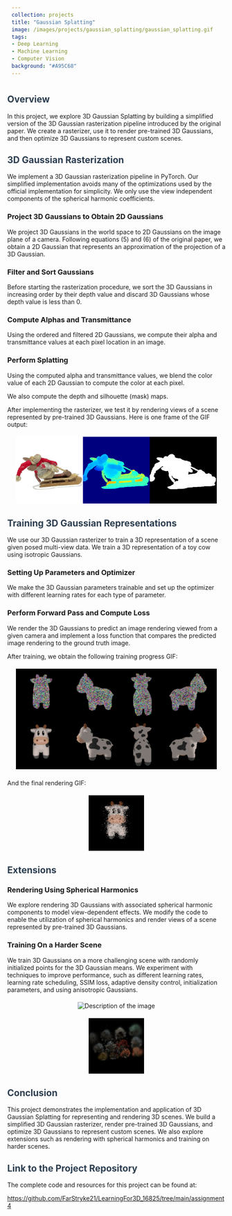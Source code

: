 ```yaml
---
collection: projects
title: "Gaussian Splatting"
image: /images/projects/gaussian_splatting/gaussian_splatting.gif
tags: 
- Deep Learning
- Machine Learning 
- Computer Vision
background: "#A95C68" 
---
```



<style>
    .image-container {
        text-align: center;
        margin: 20px;
    }
    .image-container img {
        max-width: 100%;
        height: auto;
    }
    .image-caption {
        margin-top: 8px;
        font-size: 16px;
        color: #555;
    }
    h1, h2 {
        color: #2c3e50;
    }
    code {
        background-color: #f4f4f4;
        padding: 2px 4px;
        border-radius: 4px;
    }
    pre {
        background-color: #f4f4f4;
        padding: 10px;
        border-radius: 4px;
        overflow-x: auto;
    }
    .equation {
        font-style: italic;
        margin: 10px 0;
    }
</style>


<h2>Overview</h2>
<p>In this project, we explore 3D Gaussian Splatting by building a simplified version of the 3D Gaussian rasterization pipeline introduced by the original paper. We create a rasterizer, use it to render pre-trained 3D Gaussians, and then optimize 3D Gaussians to represent custom scenes.</p>

<h2>3D Gaussian Rasterization</h2>
<p>We implement a 3D Gaussian rasterization pipeline in PyTorch. Our simplified implementation avoids many of the optimizations used by the official implementation for simplicity. We only use the view independent components of the spherical harmonic coefficients.</p>

<h3>Project 3D Gaussians to Obtain 2D Gaussians</h3>
<p>We project 3D Gaussians in the world space to 2D Gaussians on the image plane of a camera. Following equations (5) and (6) of the original paper, we obtain a 2D Gaussian that represents an approximation of the projection of a 3D Gaussian.</p>


<h3>Filter and Sort Gaussians</h3>
<p>Before starting the rasterization procedure, we sort the 3D Gaussians in increasing order by their depth value and discard 3D Gaussians whose depth value is less than 0.</p>

<h3>Compute Alphas and Transmittance</h3>
<p>Using the ordered and filtered 2D Gaussians, we compute their alpha and transmittance values at each pixel location in an image. 

<h3>Perform Splatting</h3>
<p>Using the computed alpha and transmittance values, we blend the color value of each 2D Gaussian to compute the color at each pixel.</p>
<p>We also compute the depth and silhouette (mask) maps.</p>

<p>After implementing the rasterizer, we test it by rendering views of a scene represented by pre-trained 3D Gaussians. Here is one frame of the GIF output:</p>

<div class="image-container">
    <img src="/images/projects/gaussian_splatting/q1_render.gif" alt="Description of the image">
</div>

<h2>Training 3D Gaussian Representations</h2>
<p>We use our 3D Gaussian rasterizer to train a 3D representation of a scene given posed multi-view data. We train a 3D representation of a toy cow using isotropic Gaussians.</p>

<h3>Setting Up Parameters and Optimizer</h3>
<p>We make the 3D Gaussian parameters trainable and set up the optimizer with different learning rates for each type of parameter.</p>

<h3>Perform Forward Pass and Compute Loss</h3>
<p>We render the 3D Gaussians to predict an image rendering viewed from a given camera and implement a loss function that compares the predicted image rendering to the ground truth image.</p>

<p>After training, we obtain the following training progress GIF:</p>


<div class="image-container">
    <img src="/images/projects/gaussian_splatting/q1_training_progress.gif" alt="Description of the image">
</div>

<p>And the final rendering GIF:</p>

<div class="image-container">
    <img src="/images/projects/gaussian_splatting/q1_training_final_renders.gif" alt="Description of the image">
</div>

<h2>Extensions</h2>
<h3>Rendering Using Spherical Harmonics</h3>
<p>We explore rendering 3D Gaussians with associated spherical harmonic components to model view-dependent effects. We modify the code to enable the utilization of spherical harmonics and render views of a scene represented by pre-trained 3D Gaussians.</p>

<h3>Training On a Harder Scene</h3>
<p>We train 3D Gaussians on a more challenging scene with randomly initialized points for the 3D Gaussian means. We experiment with techniques to improve performance, such as different learning rates, learning rate scheduling, SSIM loss, adaptive density control, initialization parameters, and using anisotropic Gaussians.</p>


<div class="image-container">
    <img src="/images/projects/gaussian_splatting/q1_harder_training_progress.gif" alt="Description of the image">
</div>

<div class="image-container">
    <img src="/images/projects/gaussian_splatting/q1_harder_training_final_renders.gif" alt="Description of the image">
</div>



<h2>Conclusion</h2>
<p>This project demonstrates the implementation and application of 3D Gaussian Splatting for representing and rendering 3D scenes. We build a simplified 3D Gaussian rasterizer, render pre-trained 3D Gaussians, and optimize 3D Gaussians to represent custom scenes. We also explore extensions such as rendering with spherical harmonics and training on harder scenes.</p>

<h2>Link to the Project Repository</h2>
<p>The complete code and resources for this project can be found at:</p>
<a href="https://github.com/FarStryke21/LearningFor3D_16825/tree/main/assignment4">https://github.com/FarStryke21/LearningFor3D_16825/tree/main/assignment4</a>